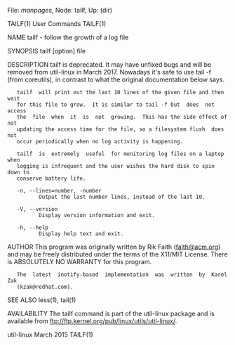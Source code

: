 File: *manpages*,  Node: tailf,  Up: (dir)

TAILF(1)                         User Commands                        TAILF(1)



NAME
       tailf - follow the growth of a log file

SYNOPSIS
       tailf [option] file

DESCRIPTION
       tailf is deprecated.  It may have unfixed bugs and will be removed from
       util-linux in March 2017.  Nowadays it's safe  to  use  tail  -f  (from
       coreutils), in contrast to what the original documentation below says.

       tailf  will print out the last 10 lines of the given file and then wait
       for this file to grow.  It is similar to tail -f but  does  not  access
       the  file  when  it  is  not  growing.  This has the side effect of not
       updating the access time for the file, so a filesystem flush  does  not
       occur periodically when no log activity is happening.

       tailf  is  extremely  useful  for monitoring log files on a laptop when
       logging is infrequent and the user wishes the hard disk to spin down to
       conserve battery life.

       -n, --lines=number, -number
              Output the last number lines, instead of the last 10.

       -V, --version
              Display version information and exit.

       -h, --help
              Display help text and exit.


AUTHOR
       This  program  was  originally written by Rik Faith (faith@acm.org) and
       may be freely distributed under  the  terms  of  the  X11/MIT  License.
       There is ABSOLUTELY NO WARRANTY for this program.

       The  latest  inotify-based  implementation  was  written  by  Karel Zak
       (kzak@redhat.com).

SEE ALSO
       less(1), tail(1)

AVAILABILITY
       The tailf command is part of the util-linux package  and  is  available
       from ftp://ftp.kernel.org/pub/linux/utils/util-linux/.



util-linux                        March 2015                          TAILF(1)
